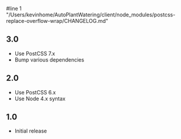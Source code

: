#line 1 "/Users/kevinhome/AutoPlantWatering/client/node_modules/postcss-replace-overflow-wrap/CHANGELOG.md"
## 3.0
* Use PostCSS 7.x
* Bump various dependencies

## 2.0
* Use PostCSS 6.x
* Use Node 4.x syntax

## 1.0
* Initial release
